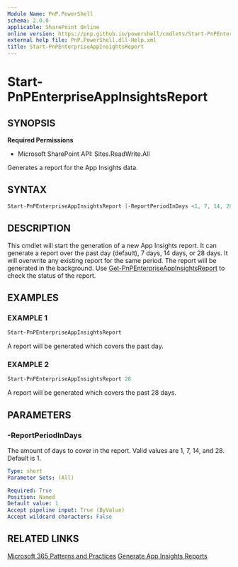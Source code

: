 ```yaml
---
Module Name: PnP.PowerShell
schema: 2.0.0
applicable: SharePoint Online
online version: https://pnp.github.io/powershell/cmdlets/Start-PnPEnterpriseAppInsightsReport.html
external help file: PnP.PowerShell.dll-Help.xml
title: Start-PnPEnterpriseAppInsightsReport
---
```

  
# Start-PnPEnterpriseAppInsightsReport

## SYNOPSIS

**Required Permissions**

  * Microsoft SharePoint API: Sites.ReadWrite.All

Generates a report for the App Insights data.

## SYNTAX

```powershell
Start-PnPEnterpriseAppInsightsReport [-ReportPeriodInDays <1, 7, 14, 28>] 
```

## DESCRIPTION

This cmdlet will start the generation of a new App Insights report. It can generate a report over the past day (default), 7 days, 14 days, or 28 days. It will overwrite any existing report for the same period. The report will be generated in the background. Use [Get-PnPEnterpriseAppInsightsReport](Get-PnPEnterpriseAppInsightsReport.md) to check the status of the report.

## EXAMPLES

### EXAMPLE 1
```powershell
Start-PnPEnterpriseAppInsightsReport
```

A report will be generated which covers the past day.

### EXAMPLE 2
```powershell
Start-PnPEnterpriseAppInsightsReport 28
```

A report will be generated which covers the past 28 days.

## PARAMETERS

### -ReportPeriodInDays
The amount of days to cover in the report. Valid values are 1, 7, 14, and 28. Default is 1.

```yaml
Type: short
Parameter Sets: (All)

Required: True
Position: Named
Default value: 1
Accept pipeline input: True (ByValue)
Accept wildcard characters: False
```

## RELATED LINKS

[Microsoft 365 Patterns and Practices](https://aka.ms/m365pnp)
[Generate App Insights Reports](https://learn.microsoft.com/sharepoint/app-insights)
